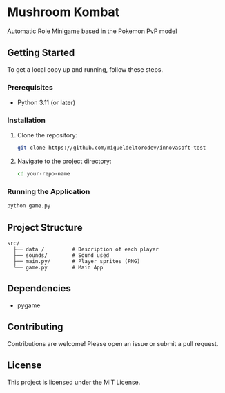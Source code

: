 # Mushroom Kombat

Automatic Role Minigame based in the Pokemon PvP model

## Getting Started

To get a local copy up and running, follow these steps.

### Prerequisites

- Python 3.11 (or later)
### Installation

1. Clone the repository:
   ```bash
   git clone https://github.com/migueldeltorodev/innovasoft-test
   ```

2. Navigate to the project directory:
   ```bash
   cd your-repo-name
   ```




### Running the Application

``` bash
python game.py  
```

## Project Structure

```
src/
  ├── data /         # Description of each player
  ├── sounds/        # Sound used
  ├── main.py/       # Player sprites (PNG) 
  └── game.py        # Main App 
```
## Dependencies

- pygame

## Contributing

Contributions are welcome! Please open an issue or submit a pull request.

## License

This project is licensed under the MIT License.